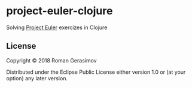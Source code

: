 # project-euler-clojure

Solving [Project Euler](https://projecteuler.net/) exercizes in Clojure

## License

Copyright © 2018 Roman Gerasimov 

Distributed under the Eclipse Public License either version 1.0 or (at
your option) any later version.
